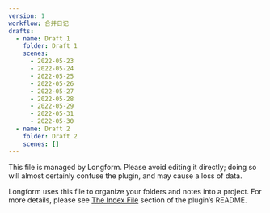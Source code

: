 ```yaml
---
version: 1
workflow: 合并日记
drafts:
  - name: Draft 1
    folder: Draft 1
    scenes:
      - 2022-05-23
      - 2022-05-24
      - 2022-05-25
      - 2022-05-26
      - 2022-05-27
      - 2022-05-28
      - 2022-05-29
      - 2022-05-31
      - 2022-05-30
  - name: Draft 2
    folder: Draft 2
    scenes: []
---
```



This file is managed by Longform. Please avoid editing it directly; doing so will almost certainly confuse the plugin, and may cause a loss of data.

Longform uses this file to organize your folders and notes into a project. For more details, please see [The Index File](https://github.com/kevboh/longform#the-index-file) section of the plugin’s README.

